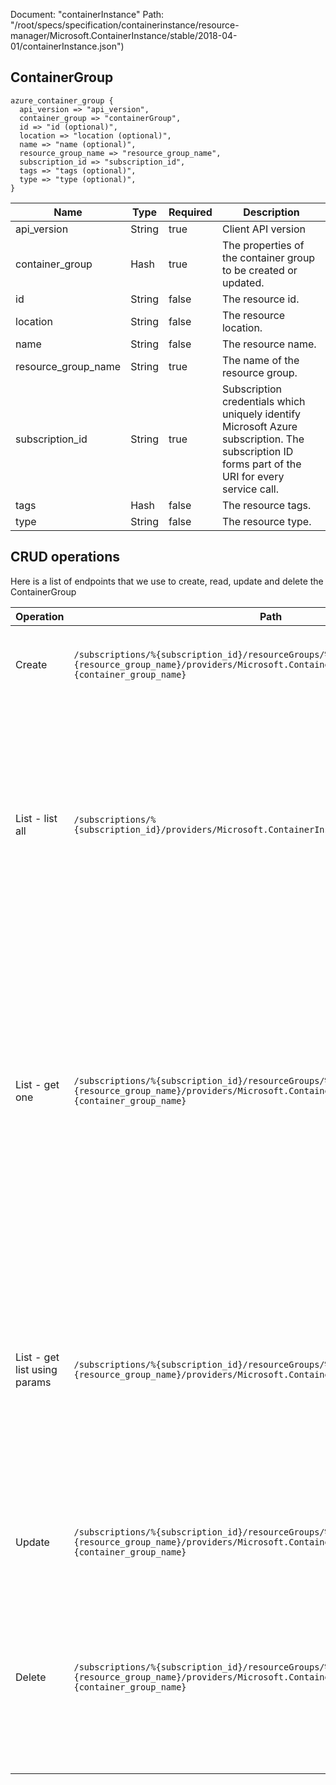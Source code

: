 Document: "containerInstance"
Path: "/root/specs/specification/containerinstance/resource-manager/Microsoft.ContainerInstance/stable/2018-04-01/containerInstance.json")

## ContainerGroup

```puppet
azure_container_group {
  api_version => "api_version",
  container_group => "containerGroup",
  id => "id (optional)",
  location => "location (optional)",
  name => "name (optional)",
  resource_group_name => "resource_group_name",
  subscription_id => "subscription_id",
  tags => "tags (optional)",
  type => "type (optional)",
}
```

| Name        | Type           | Required       | Description       |
| ------------- | ------------- | ------------- | ------------- |
|api_version | String | true | Client API version |
|container_group | Hash | true | The properties of the container group to be created or updated. |
|id | String | false | The resource id. |
|location | String | false | The resource location. |
|name | String | false | The resource name. |
|resource_group_name | String | true | The name of the resource group. |
|subscription_id | String | true | Subscription credentials which uniquely identify Microsoft Azure subscription. The subscription ID forms part of the URI for every service call. |
|tags | Hash | false | The resource tags. |
|type | String | false | The resource type. |



## CRUD operations

Here is a list of endpoints that we use to create, read, update and delete the ContainerGroup

| Operation | Path | Verb | Description | OperationID |
| ------------- | ------------- | ------------- | ------------- | ------------- |
|Create|`/subscriptions/%{subscription_id}/resourceGroups/%{resource_group_name}/providers/Microsoft.ContainerInstance/containerGroups/%{container_group_name}`|Put|Create or update container groups with specified configurations.|ContainerGroups_CreateOrUpdate|
|List - list all|`/subscriptions/%{subscription_id}/providers/Microsoft.ContainerInstance/containerGroups`|Get|Get a list of container groups in the specified subscription. This operation returns properties of each container group including containers, image registry credentials, restart policy, IP address type, OS type, state, and volumes.|ContainerGroups_List|
|List - get one|`/subscriptions/%{subscription_id}/resourceGroups/%{resource_group_name}/providers/Microsoft.ContainerInstance/containerGroups/%{container_group_name}`|Get|Gets the properties of the specified container group in the specified subscription and resource group. The operation returns the properties of each container group including containers, image registry credentials, restart policy, IP address type, OS type, state, and volumes.|ContainerGroups_Get|
|List - get list using params|`/subscriptions/%{subscription_id}/resourceGroups/%{resource_group_name}/providers/Microsoft.ContainerInstance/containerGroups`|Get|Get a list of container groups in a specified subscription and resource group. This operation returns properties of each container group including containers, image registry credentials, restart policy, IP address type, OS type, state, and volumes.|ContainerGroups_ListByResourceGroup|
|Update|`/subscriptions/%{subscription_id}/resourceGroups/%{resource_group_name}/providers/Microsoft.ContainerInstance/containerGroups/%{container_group_name}`|Put|Create or update container groups with specified configurations.|ContainerGroups_CreateOrUpdate|
|Delete|`/subscriptions/%{subscription_id}/resourceGroups/%{resource_group_name}/providers/Microsoft.ContainerInstance/containerGroups/%{container_group_name}`|Delete|Delete the specified container group in the specified subscription and resource group. The operation does not delete other resources provided by the user, such as volumes.|ContainerGroups_Delete|